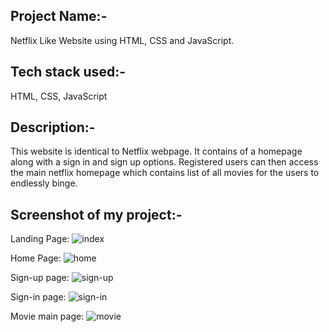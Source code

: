 ## Project Name:-

Netflix Like Website using HTML, CSS and JavaScript.

## Tech stack used:-

HTML, CSS, JavaScript

## Description:-

This website is identical to Netflix webpage. It contains of a homepage along with a sign in and sign up options. Registered users can then access the main netflix homepage which contains list of all movies for the users to endlessly binge.

## Screenshot of my project:-

Landing Page:
![index](https://user-images.githubusercontent.com/91802408/214958270-5fb00e31-981b-4713-b93c-3cadb8543251.jpeg)

Home Page:
![home](https://user-images.githubusercontent.com/91802408/214958267-17982360-4526-44a3-9f21-e0da9bf6b484.jpeg)

Sign-up page:
![sign-up](https://user-images.githubusercontent.com/91802408/214958261-f131baa2-ec2e-44d4-899e-d7d494022d6d.jpeg)

Sign-in page:
![sign-in](https://user-images.githubusercontent.com/91802408/214958257-0b02a6b2-46df-463c-acd2-adb53b40a860.jpeg)

Movie main page:
![movie](https://user-images.githubusercontent.com/91802408/214958251-a3d5ce49-4826-4ccd-9225-9bad0ddfd8ef.jpeg)
